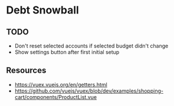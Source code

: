 # Debt Snowball

## TODO

* Don't reset selected accounts if selected budget didn't change
* Show settings button after first initial setup

## Resources

* https://vuex.vuejs.org/en/getters.html
* https://github.com/vuejs/vuex/blob/dev/examples/shopping-cart/components/ProductList.vue
